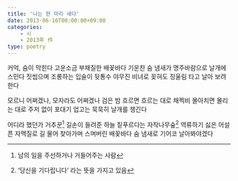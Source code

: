 ```yaml
---
title: '나는 한 마리 새다'
date: 2013-06-16T00:00:00+09:00
categories:
    - 시
    - 2013年 作
type: poetry
---
```


커억, 숨이 막힌다
고운소금 부채질한 배꽃바다
기운찬 숨 냄새가
명주바람으로 날개에 스민다
짓씹으며 조롱하는 입술이
뒷통수 야무진 비녀로 꽂혀도
징울림 타고 날아 보려한다

모르니 어쩌겠나, 모자라도 어쩌겠나
검은 밤 흐르면 흐르는 대로
채찍비 몰아치면 몰리는 대로
주저 없이 포대기 업고는
묵묵히 날개를 챙긴다

어디라 했던가
거추꾼[^1] 길손이 들려준
하늘 짙푸르다는 자작나무숲[^2]
역류하기 싫은 어설픈 자맥질로
길 물어 찾아가며
스며버린 배꽃바다 숨 냄새로
기어코 날아봐야겠다

[^1]: 남의 일을 주선하거나 거들어주는 사람
[^2]: ‘당신을 기다립니다’ 라는 뜻을 가지고 있음